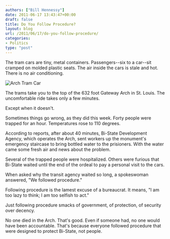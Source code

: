 ```yaml
---
authors: ["Bill Hennessy"]
date: 2011-06-17 13:43:47+00:00
draft: false
title: Do You Follow Procedure?
layout: blog
url: /2011/06/17/do-you-follow-procedure/
categories:
- Politics
type: "post"
---
```


The tram cars are tiny, metal containers. Passengers--six to a car--sit cramped on molded plastic seats.  The air inside the cars is stale and hot. There is no air conditioning. 

![Arch Tram Car](https://edandracheltravel.files.wordpress.com/2009/07/40-gateway-arch-tram-car-1-of-8-holds-5-people-reduced.jpg%3Fw%3D300%26h%3D225)


The trams take  you to the top of the 632 foot Gateway Arch in St. Louis.  The uncomfortable ride takes only a few minutes. 

Except when it doesn't.

Sometimes things go wrong, as they did this week. Forty people were trapped for an hour. Temperatures rose to 110 degrees. 

According to reports, after about 40 minutes, Bi-State Development Agency, which operates the Arch, sent workers up the monument's emergency staircase to bring bottled water to the prisioners. With the water came some fresh air and news about the problem. 

Several of the trapped people were hospitalized. Others were furious that Bi-State waited until the end of the ordeal to pay a personal visit to the cars. 

When asked why the transit agency waited so long, a spokeswoman answered, "We followed procedure." 

Following procedure is the lamest excuse of a bureaucrat. It means, "I am too lazy to think; I am too selfish to act."  

Just following procedure smacks of government, of protection, of security over decency. 

No one died in the Arch. That's good. Even if someone had, no one would have been accountable. That's because everyone followed procedure that were designed to protect Bi-State, not people.


